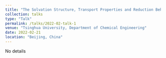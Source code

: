 ```yaml
---
title: "The Solvation Structure, Transport Properties and Reduction Behavior of Lithium-Ion Battery Electrolytes"
collection: talks
type: "Talk"
permalink: /talks/2022-02-talk-1
venue: "Tsinghua University, Department of Chemical Engineering"
date: 2022-02-21
location: "Beijing, China"
---
```

 
No details